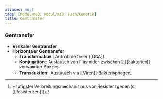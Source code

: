 ```yaml
---
aliases: null
tags: [Modul/m03, Modul/m18, Fach/Genetik]
title: Gentransfer
---
```

### Gentransfer
- **Verikaler Gentransfer**
- **Horizontaler Gentransfer**
	- **Transformation**:: Aufnahme freier [[DNA]]
	- **Konjugation**:: Austausch von Plasmiden zwischen 2 [[Bakterien]] verwandter Spezies
	- **Transduktion**:: Austausch via [[Viren]]-Bakteriophagen[^1]

[^1]: Häufigster Verbreitungsmechanismus von Resistenzgenen (s. [[Resistenzen]])